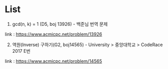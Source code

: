 # List #

1. gcd(n, k) = 1 (D5, boj 13926) - 백준님 번역 문제

link : https://www.acmicpc.net/problem/13926

2. 역원(Inverse) 구하기(G2, boj14565) - University > 중앙대학교 > CodeRace 2017 E번
   
link : https://www.acmicpc.net/problem/14565
